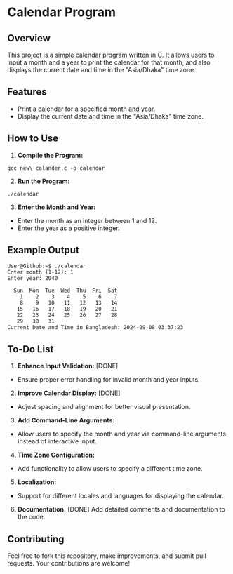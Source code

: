 # Calendar Program
## Overview
This project is a simple calendar program written in C. It allows users to input a month and a year to print the calendar for that month, and also displays the current date and time in the "Asia/Dhaka" time zone.

## Features
- Print a calendar for a specified month and year.
- Display the current date and time in the "Asia/Dhaka" time zone.

## How to Use
1. **Compile the Program:**
```console
gcc new\ calander.c -o calendar
```
2. **Run the Program:**
```
./calendar
```
3. **Enter the Month and Year:**
- Enter the month as an integer between 1 and 12.
- Enter the year as a positive integer.

## Example Output
```console
User@Github:~$ ./calendar
Enter month (1-12): 1
Enter year: 2040

  Sun  Mon  Tue  Wed  Thu  Fri  Sat
    1    2    3    4    5    6    7
    8    9   10   11   12   13   14
   15   16   17   18   19   20   21
   22   23   24   25   26   27   28
   29   30   31
Current Date and Time in Bangladesh: 2024-09-08 03:37:23
```

## To-Do List
1. **Enhance Input Validation:** [DONE]
- Ensure proper error handling for invalid month and year inputs.
2. **Improve Calendar Display:** [DONE]
- Adjust spacing and alignment for better visual presentation.
3. **Add Command-Line Arguments:**
- Allow users to specify the month and year via command-line arguments instead of interactive input.
4. **Time Zone Configuration:**
- Add functionality to allow users to specify a different time zone.
5. **Localization:**
- Support for different locales and languages for displaying the calendar.
6. **Documentation:** [DONE]
Add detailed comments and documentation to the code.

## Contributing
Feel free to fork this repository, make improvements, and submit pull requests. Your contributions are welcome!
